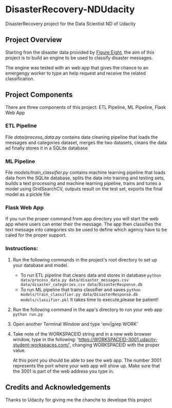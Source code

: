 # DisasterRecovery-NDUdacity
DisasterRecovery project for the Data Scientist ND of Udacity


## Project Overview

Starting fron the disaster data provided by <a href="https://www.figure-eight.com/" target="_blank">Figure Eight</a>, the aim of this project is to build an engine to be used to classify disaster messages.

The engine was tested with an web app that gives the chance to an emergengy worker to type an help request and receive the related classification.

## Project Components

There are three components of this project: ETL Pipeline,  ML Pipeline, Flask Web App

### ETL Pipeline

File _data/process_data.py_ contains data cleaning pipeline that loads the messages and categories dataset, merges the two datasets, cleans the data ad finally stores it in a SQLite database

### ML Pipeline

File _models/train_classifier.py_ contains machine learning pipeline that loads data from the SQLite database, splits the data into training and testing sets, builds a text processing and machine learning pipeline, trains and tunes a model using GridSearchCV, outputs result on the test set, exports the final model as a pickle file

### Flask Web App

If you run the proper command from app directory you will start the web app where users can enter their the message. The app then classifies the text message into categories sto be used to define which agency have to be caled for the proper support.

### Instructions:
1. Run the following commands in the project's root directory to set up your database and model.

    - To run ETL pipeline that cleans data and stores in database
        `python data/process_data.py data/disaster_messages.csv data/disaster_categories.csv data/DisasterResponse.db`
    - To run ML pipeline that trains classifier and saves
        `python models/train_classifier.py data/DisasterResponse.db models/classifier.pkl`
        It takes time to execute,please be patient!

2. Run the following command in the app's directory to run your web app
    `python run.py`

3. Open another Terminal Window and type 
    'env|grep WORK'

4. Take note of the WORKSPACEID string and in a new web browser window, type in the following:
    'https://WORKSPACEID-3001.udacity-student-workspaces.com/', changing WORKSPACEID with the proper value.
    
    At this point you should be able to see the web app. The number 3001 represents the port where your web app will show up. 
    Make sure that the 3001 is part of the web address you type in.

## Credits and Acknowledgements

Thanks to Udacity for giving me the chanche to develope this project
